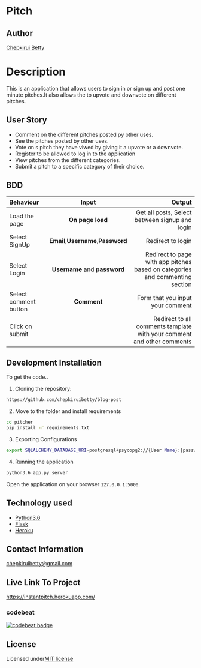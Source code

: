 # Pitch

## Author

[Chepkirui Betty](https://github.com/chepkiruibetty)

# Description

This is an application that allows users to sign in or sign up and post one minute pitches.It also allows the to upvote and downvote on different pitches.

## User Story

- Comment on the different pitches posted py other uses.
- See the pitches posted by other uses.
- Vote on s pitch they have viwed by giving it a upvote or a downvote.
- Register to be allowed to log in to the application
- View pitches from the different categories.
- Submit a pitch to a specific category of their choice.

## BDD

| Behaviour             |                Input                |                                                                       Output |
| :-------------------- | :---------------------------------: | ---------------------------------------------------------------------------: |
| Load the page         |          **On page load**           |                               Get all posts, Select between signup and login |
| Select SignUp         | **Email**,**Username**,**Password** |                                                            Redirect to login |
| Select Login          |    **Username** and **password**    | Redirect to page with app pitches based on categories and commenting section |
| Select comment button |             **Comment**             |                                             Form that you input your comment |
| Click on submit       |                                     |       Redirect to all comments tamplate with your comment and other comments |

## Development Installation

To get the code..

1. Cloning the repository:

```bash
https://github.com/chepkiruibetty/blog-post
```

2. Move to the folder and install requirements

```bash
cd pitcher
pip install -r requirements.txt
```

3. Exporting Configurations

```bash
export SQLALCHEMY_DATABASE_URI=postgresql+psycopg2://{User Name}:{password}@localhost/{database name}
```

4. Running the application

```bash
python3.6 app.py server
```

Open the application on your browser `127.0.0.1:5000`.

## Technology used

- [Python3.6](https://www.python.org/)
- [Flask](http://flask.pocoo.org/)
- [Heroku](https://heroku.com)

## Contact Information

chepkiruibetty@gmail.com

## Live Link To Project

https://instantpitch.herokuapp.com/


### codebeat

[![codebeat badge](https://codebeat.co/badges/9f12d78d-24b2-47bd-9967-0e909c237bd7)](https://codebeat.co/projects/github-com-chepkiruibetty-pitch-master)

## License
 
 Licensed under[MIT license](license)


